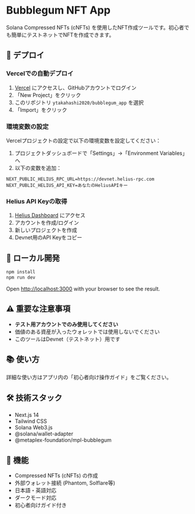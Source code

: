 # Bubblegum NFT App

Solana Compressed NFTs (cNFTs) を使用したNFT作成ツールです。初心者でも簡単にテストネットでNFTを作成できます。

## 🚀 デプロイ

### Vercelでの自動デプロイ

1. [Vercel](https://vercel.com/) にアクセスし、GitHubアカウントでログイン
2. 「New Project」をクリック
3. このリポジトリ `ytakahashi2020/bubblegum_app` を選択
4. 「Import」をクリック

### 環境変数の設定

Vercelプロジェクトの設定で以下の環境変数を設定してください：

1. プロジェクトダッシュボードで「Settings」→「Environment Variables」へ
2. 以下の変数を追加：

```
NEXT_PUBLIC_HELIUS_RPC_URL=https://devnet.helius-rpc.com
NEXT_PUBLIC_HELIUS_API_KEY=あなたのHeliusAPIキー
```

### Helius API Keyの取得

1. [Helius Dashboard](https://dashboard.helius.xyz/) にアクセス
2. アカウントを作成/ログイン
3. 新しいプロジェクトを作成
4. Devnet用のAPI Keyをコピー

## 🔧 ローカル開発

```bash
npm install
npm run dev
```

Open [http://localhost:3000](http://localhost:3000) with your browser to see the result.

## ⚠️ 重要な注意事項

- **テスト用アカウントでのみ使用してください**
- 価値のある資産が入ったウォレットでは使用しないでください
- このツールはDevnet（テストネット）用です

## 📚 使い方

詳細な使い方はアプリ内の「初心者向け操作ガイド」をご覧ください。

## 🛠️ 技術スタック

- Next.js 14
- Tailwind CSS
- Solana Web3.js
- @solana/wallet-adapter
- @metaplex-foundation/mpl-bubblegum

## 🎯 機能

- Compressed NFTs (cNFTs) の作成
- 外部ウォレット接続 (Phantom, Solflare等)
- 日本語・英語対応
- ダークモード対応
- 初心者向けガイド付き
